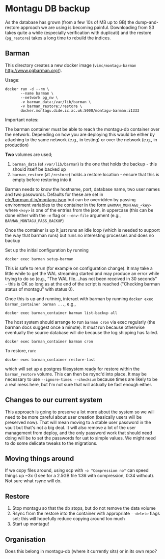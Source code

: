 # Montagu DB backup

As the database has grown (from a few 10s of MB up to GB) the dump-and-restore approach we are using is becoming painful.  Downloading from S3 takes quite a while (especially verification with duplicati) and the restore (`pg_restore`) takes a long time to rebuild the indices.

## Barman

This directory creates a new docker image (`vimc/montagu-barman` http://www.pgbarman.org/).

Usage:

```
docker run -d --rm \
       --name barman \
       --network pg_nw \
       -v barman_data:/var/lib/barman \
       -v barman_restore:/restore \
       docker.montagu.dide.ic.ac.uk:5000/montagu-barman:i1333
```

Important notes:

The barman container must be able to reach the montagu-db container over the network.  Depending on how you are deploying this would be either by attaching to the same network (e.g., in testing) or over the network (e.g., in production)

**Two** volumes are used;
1. `barman_data` (at `/var/lib/barman`) is the one that holds the backup - this should itself be backed up
2. `barman_restore` (at `/restore`) holds a restore location - ensure that this is empty before restoring into it

Barman needs to know the hostname, port, database name, two user names and two passwords.  Defaults for these are set in [etc/barman.d.in/montagu.json](etc/barman.d.in/montagu.json) but can be overridden by passing environment variables to the container in the form `BARMAN_MONTAGU_<key>` where `<key>` is one of the entries from the json, in uppercase (this can be done either with the `-e` flag or `--env-file` argument (e.g., `BARMAN_MONTAGU_PASS_BACKUP`)

Once the container is up it just runs an idle loop (which is needed to support the way that barman runs) but runs no interesting processes and does no backup

Set up the initial configuration by running

```
docker exec barman setup-barman
```

This is safe to rerun (for example on configuration change).  It may take a little while to get the WAL streaming started and may produce an error while trying to do so (e.g., "The WAL file....has not been received in 30 seconds" - this is OK so long as at the end of the script is reached ("Checking barman status of montagu" with status 0).

Once this is up and running, interact with barman by running `docker exec barman_container barman ...`, e.g.,

```
docker exec barman_container barman list-backup all
```

The host system should arrange to run `barman cron` via exec regularly (the barman docs suggest once a minute).  It *must* run because otherwise eventually the source database will die because the log shipping has failed.

```
docker exec barman_container barman cron
```

To restore, run:

```
docker exec barman_container restore-last
```

which will set up a postgres filesystem ready for restore within the `barman_restore` volume.  This can then be rsync'd into place.  It may be necessary to use `--ignore-times --checksum` because times are likely to be a real mess here, but I'm not sure that will actually be fast enough either.

## Changes to our current system

This approach is going to preserve a lot more about the system so we will need to be more careful about user creation (basically users will be preserved now).  That will mean moving to a stable user password in the vault but that's not a big deal.  It will also remove a lot of the user management from deploy, and the only password work that should need doing will be to set the passwords for uat to simple values.  We might need to do some delicate tweaks to the migrations.

## Moving things around

If we copy files around, using scp with `-o "Compression no"` can speed things up ~3x (I see for a 2.5GB file 1:36 with compression, 0:34 without). Not sure what rsync will do.

## Restore

1. Stop montagu so that the db stops, but do not remove the data volume
2. Rsync from the restore into the container with appropriate `--delete` flags set: this will hopefully reduce copying around too much
3. Start up montagu!

## Organisation

Does this belong in montagu-db (where it currently sits) or in its own repo?
